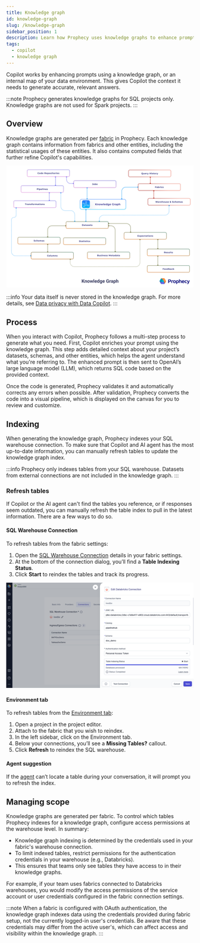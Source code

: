 ```yaml
---
title: Knowledge graph
id: knowledge-graph
slug: /knowledge-graph
sidebar_position: 1
description: Learn how Prophecy uses knowledge graphs to enhance prompts
tags:
  - copilot
  - knowledge graph
---
```


Copilot works by enhancing prompts using a knowledge graph, or an internal map of your data environment. This gives Copilot the context it needs to generate accurate, relevant answers.

:::note
Prophecy generates knowledge graphs for SQL projects only. Knowledge graphs are not used for Spark projects.
:::

## Overview

Knowledge graphs are generated per [fabric](/fabrics) in Prophecy. Each knowledge graph contains information from fabrics and other entities, including the statistical usages of these entities. It also contains computed fields that further refine Copilot's capabilities.

![Knowledge Graph](img/copilot_knowledge_graph.png)

:::info
Your data itself is never stored in the knowledge graph. For more details, see [Data privacy with Data Copilot](/docs/copilot/copilot-data-privacy.md).
:::

## Process

When you interact with Copilot, Prophecy follows a multi-step process to generate what you need. First, Copilot enriches your prompt using the knowledge graph. This step adds detailed context about your project’s datasets, schemas, and other entities, which helps the agent understand what you're referring to. The enhanced prompt is then sent to OpenAI’s large language model (LLM), which returns SQL code based on the provided context.

Once the code is generated, Prophecy validates it and automatically corrects any errors when possible. After validation, Prophecy converts the code into a visual pipeline, which is displayed on the canvas for you to review and customize.

## Indexing

When generating the knowledge graph, Prophecy indexes your SQL warehouse connection. To make sure that Copilot and AI agent has the most up-to-date information, you can manually refresh tables to update the knowledge graph index.

:::info
Prophecy only indexes tables from your SQL warehouse. Datasets from external connections are not included in the knowledge graph.
:::

### Refresh tables

If Copilot or the AI agent can't find the tables you reference, or if responses seem outdated, you can manually refresh the table index to pull in the latest information. There are a few ways to do so.

#### SQL Warehouse Connection

To refresh tables from the fabric settings:

1. Open the [SQL Warehouse Connection](/administration/fabrics/prophecy-fabrics/connections/) details in your fabric settings.
1. At the bottom of the connection dialog, you’ll find a **Table Indexing Status**.
1. Click **Start** to reindex the tables and track its progress.

![Databricks connection reindex](img/fabric-table-index.png)

#### Environment tab

To refresh tables from the [Environment tab](/analysts/connections#environment-browser):

1. Open a project in the project editor.
1. Attach to the fabric that you wish to reindex.
1. In the left sidebar, click on the Environment tab.
1. Below your connections, you’ll see a **Missing Tables?** callout.
1. Click **Refresh** to reindex the SQL warehouse.

#### Agent suggestion

If the [agent](/analysts/ai-explore#troubleshooting) can’t locate a table during your conversation, it will prompt you to refresh the index.

## Managing scope

Knowledge graphs are generated per fabric. To control which tables Prophecy indexes for a knowledge graph, configure access permissions at the warehouse level. In summary:

- Knowledge graph indexing is determined by the credentials used in your fabric's warehouse connection.
- To limit indexed tables, restrict permissions for the authentication credentials in your warehouse (e.g., Databricks).
- This ensures that teams only see tables they have access to in their knowledge graphs.

For example, if your team uses fabrics connected to Databricks warehouses, you would modify the access permissions of the service account or user credentials configured in the fabric connection settings.

:::note
When a fabric is configured with OAuth authentication, the knowledge graph indexes data using the credentials provided during fabric setup, not the currently logged-in user's credentials. Be aware that these credentials may differ from the active user's, which can affect access and visibility within the knowledge graph.
:::
